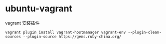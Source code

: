 # ubuntu-vagrant

vagrant 安装插件

```
vagrant plugin install vagrant-hostmanager vagrant-env --plugin-clean-sources --plugin-source https://gems.ruby-china.org/
```
